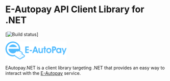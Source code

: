 # E-Autopay API Client Library for .NET

[![Build status]( https://ci.appveyor.com/api/projects/status/github/studenikin/eautopay.net/master?svg=true)]

![logo](eautopay-logo.png)

EAutopay.NET is a client library targeting .NET that provides an easy
way to interact with the [E-Autopay](http://e-autopay.com/) service.
